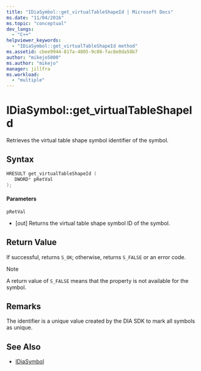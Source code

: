 ```yaml
---
title: "IDiaSymbol::get_virtualTableShapeId | Microsoft Docs"
ms.date: "11/04/2016"
ms.topic: "conceptual"
dev_langs:
  - "C++"
helpviewer_keywords:
  - "IDiaSymbol::get_virtualTableShapeId method"
ms.assetid: cbee9944-817a-4805-9c08-fac8e0da58b7
author: "mikejo5000"
ms.author: "mikejo"
manager: jillfra
ms.workload:
  - "multiple"
---
```

# IDiaSymbol::get_virtualTableShapeId
Retrieves the virtual table shape symbol identifier of the symbol.

## Syntax

```C++
HRESULT get_virtualTableShapeId ( 
   DWORD* pRetVal
);
```

#### Parameters
 `pRetVal`
- [out] Returns the virtual table shape symbol ID of the symbol.

## Return Value
 If successful, returns `S_OK`; otherwise, returns `S_FALSE` or an error code.

> [!NOTE]
>  A return value of `S_FALSE` means that the property is not available for the symbol.

## Remarks
 The identifier is a unique value created by the DIA SDK to mark all symbols as unique.

## See Also
- [IDiaSymbol](../../debugger/debug-interface-access/idiasymbol.md)